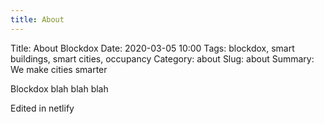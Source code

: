 ```yaml
---
title: About
---
```

Title: About Blockdox Date: 2020-03-05 10:00
Tags: blockdox, smart buildings, smart cities, occupancy
Category: about
Slug: about
Summary: We make cities smarter

Blockdox blah blah blah

Edited in netlify